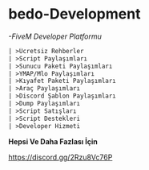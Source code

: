 # bedo-Development

*-FiveM Developer Platformu*

```diff
| >Ücretsiz Rehberler
| >Script Paylaşımları
| >Sunucu Paketi Paylaşımları
| >YMAP/Mlo Paylaşımları
| >Kıyafet Paketi Paylaşımları
| >Araç Paylaşımları
| >Discord Şablon Paylaşımları
| >Dump Paylaşımları
| >Script Satışları
| >Script Destekleri
| >Developer Hizmeti
```
**Hepsi Ve Daha Fazlası İçin**

https://discord.gg/2Rzu8Vc76P
